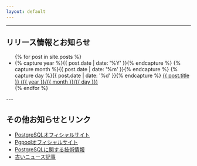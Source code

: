 ```yaml
---
layout: default
---
```


---

## リリース情報とお知らせ

<ul>
  {% for post in site.posts %}
    <li>
      {% capture year %}{{ post.date | date: '%Y' }}{% endcapture %}
      {% capture month %}{{ post.date | date: '%m' }}{% endcapture %}
      {% capture day %}{{ post.date | date: '%d' }}{% endcapture %}
      <a href="{{ post.url }}">{{ post.title }} ({{ year }}/{{ month }}/{{ day }})</a>
    </li>
  {% endfor %}
</ul>
---

## その他お知らせとリンク

- [PostgreSQLオフィシャルサイト](https://www.postgresql.org)
- [Pgpoolオフィシャルサイト](https://pgpool.net)
- [PostgreSQLに関する技術情報](https://www.sraoss.co.jp/technology/postgresql/)
- [古いニュース記事](index-old.html)
